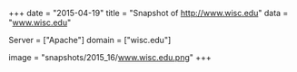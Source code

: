
+++
date = "2015-04-19"
title = "Snapshot of http://www.wisc.edu"
data = "www.wisc.edu"

Server = ["Apache"]
domain = ["wisc.edu"]

  image = "snapshots/2015_16/www.wisc.edu.png"
+++
#
